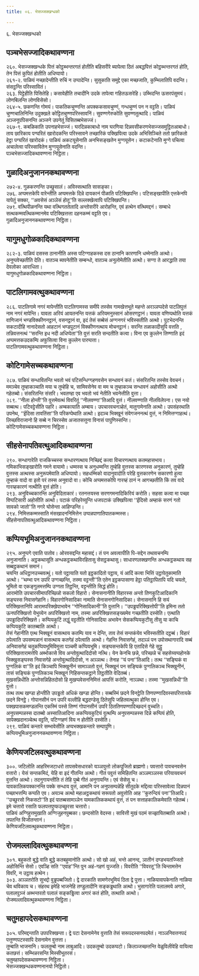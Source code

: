 ```yaml
---
title: ०६. भेसज्जक्खन्धको

---
```

६. भेसज्जक्खन्धको  


## पञ्चभेसज्जादिकथावण्णना

२६०. भेसज्जक्खन्धके पित्तं कोट्ठब्भन्तरगतं होतीति बहिसरीरे ब्यापेत्वा ठितं अबद्धपित्तं कोट्ठब्भन्तरगतं होति, तेन पित्तं कुपितं होतीति अधिप्पायो।  
२६१-२. पाळियं नच्छादेन्तीति रुचिं न उप्पादेन्ति। सुसुकाति समुद्दे एका मच्छजाति, कुम्भिलातिपि वदन्ति। संसट्ठन्ति परिस्सावितं।  
२६३. पिट्ठेहीति पिसितेहि। कसावेहीति तचादीनि उदके तापेत्वा गहितऊसरेहि। उब्भिदन्ति ऊसरपंसुमयं। लोणबिलन्ति लोणविसेसो।  
२६४-५. छकणन्ति गोमयं। पाकतिकचुण्णन्ति अपक्ककसावचुण्णं, गन्धचुण्णं पन न वट्टति। पाळियं चुण्णचालिनिन्ति उदुक्खले कोट्टितचुण्णपरिस्सावनिं। सुवण्णगेरुकोति सुवण्णतुत्थादि। पाळियं अञ्जनूपपिसनन्ति अञ्जने उपनेतुं पिसितब्बभेसज्जं।  
२६७-९. कबळिकाति उपनाहभेसज्जं। घरदिन्नकाबाधो नाम घरणिया दिन्नवसीकरणभेसज्जसमुट्ठितआबाधो। ताय छारिकाय पग्घरितं खारोदकन्ति परिस्सावने तच्छारिकं पक्खिपित्वा उदके अभिसिञ्चिते ततो छारिकतो हेट्ठा पग्घरितं खारोदकं। पाळियं अकटयूसेनाति अनभिसङ्खतेन मुग्गयूसेन। कटाकटेनाति मुग्गे पचित्वा अचालेत्वा परिस्सावितेन मुग्गयूसेनाति वदन्ति।  
पञ्चभेसज्जादिकथावण्णना निट्ठिता।  


## गुळादिअनुजाननकथावण्णना

२७२-४. गुळकरणन्ति उच्छुसालं। अविस्सत्थाति सासङ्का।  
२७६. अप्पमत्तकेपि वारेन्तीति अप्पमत्तके दिन्ने दायकानं पीळाति पटिक्खिपन्ति। पटिसङ्खापीति एत्तकेनपि यापेतुं सक्का, ‘‘अवसेसं अञ्ञेसं होतू’’ति सल्लक्खेत्वापि पटिक्खिपन्ति।  
२७९. वत्थिपीळनन्ति यथा वत्थिगततेलादि अन्तोसरीरे आरोहन्ति, एवं हत्थेन वत्थिमद्दनं। सम्बाधे सत्थकम्मवत्थिकम्मानमेव पटिक्खित्तत्ता दहनकम्मं वट्टति एव।  
गुळादिअनुजाननकथावण्णना निट्ठिता।  


## यागुमधुगोळकादिकथावण्णना

२८२-३. पाळियं दसस्स ठानानीति अस्स पटिग्गाहकस्स दस ठानानि कारणानि धम्मेनाति अत्थो। अनुप्पवेच्छतीति देति। वातञ्च ब्यपनेतीति सम्बन्धो, वातञ्च अनुलोमेतीति अत्थो। सग्गा ते आरद्धाति तया देवलोका आराधिता।  
यागुमधुगोळकादिकथावण्णना निट्ठिता।  


## पाटलिगामवत्थुकथावण्णना

२८६. पाटलिगामे नगरं मापेन्तीति पाटलिगामस्स समीपे तस्सेव गामखेत्तभूते महन्ते अरञ्ञप्पदेसे पाटलिपुत्तं नाम नगरं मापेन्ति। यावता अरियं आयतनन्ति यत्तकं अरियमनुस्सानं ओसरणट्ठानं। यावता वणिप्पथोति यत्तकं वाणिजानं भण्डविक्कीणनट्ठानं, वसनट्ठानं वा, इदं तेसं सब्बेसं अग्गनगरं भविस्सतीति अत्थो। पुटभेदनन्ति सकटादीहि नानादेसतो आहटानं भण्डपुटानं विक्कीणनत्थाय मोचनट्ठानं। सरन्ति तळाकादीसुपि वत्तति , तन्निवत्तनत्थं ‘‘सरन्ति इध नदी अधिप्पेता’’ति वुत्तं सरति सन्दतीति कत्वा। विना एव कुल्लेन तिण्णाति इदं अप्पमत्तकउदकम्पि अफुसित्वा विना कुल्लेन पारप्पत्ता।  
पाटलिगामवत्थुकथावण्णना निट्ठिता।  


## कोटिगामेसच्चकथावण्णना

२८७. पाळियं सन्धावितन्ति भवतो भवं पटिसन्धिग्गहणवसेन सन्धावनं कतं। संसरितन्ति तस्सेव वेवचनं। ममञ्चेव तुम्हाकञ्चाति मया च तुम्हेहि च, सामिवसेनेव वा मम च तुम्हाकञ्च सन्धावनं अहोसीति अत्थो गहेतब्बो। संसरितन्ति संसरि। भवतण्हा एव भवतो भवं नेतीति भवनेत्तीति वुत्ता।  
२८९. ‘‘नीला होन्ती’’ति वुत्तमेवत्थं विवरितुं ‘‘नीलवण्णा’’तिआदि वुत्तं। नीलवण्णाति नीलविलेपना। एस नयो सब्बत्थ। पटिवट्टेसीति पहरि। अम्बकायाति अम्बाय। उपचारवचनञ्हेतं, मातुगामेनाति अत्थो। उपसंहरथाति उपनेथ, ‘‘ईदिसा तावतिंसा’’ति परिकप्पेथाति अत्थो। इदञ्च भिक्खूनं संवेगजननत्थं वुत्तं, न निमित्तग्गाहत्थं। लिच्छविराजानो हि सब्बे न चिरस्सेव अजातसत्तुना विनासं पापुणिस्सन्ति।  
कोटिगामेसच्चकथावण्णना निट्ठिता।  


## सीहसेनापतिवत्थुआदिकथावण्णना

२९०. सन्धागारेति राजकिच्चस्स सन्धारणत्थाय निच्छिद्दं कत्वा विचारणत्थाय कतमहासभाय। गमिकाभिसङ्खारोति गमने वायामो। धम्मस्स च अनुधम्मन्ति तुम्हेहि वुत्तस्स कारणस्स अनुकारणं, तुम्हेहि वुत्तस्स अत्थस्स अनुरूपमेवाति अधिप्पायो। सहधम्मिको वादानुवादोति परेहि वुत्तकारणेन सकारणो हुत्वा तुम्हाकं वादो वा इतो परं तस्स अनुवादो वा। कोचि अप्पमत्तकोपि गारय्हं ठानं न आगच्छतीति किं तव वादे गारय्हकारणं नत्थीति वुत्तं होति।  
२९३. अनुविच्चकारन्ति अनुविदिताकारं। रतनत्तयस्स सरणगमनादिकिरियं करोति। सहसा कत्वा मा पच्छा विप्पटिसारी अहोसीति अत्थो। पटाकं परिहरेय्युन्ति धजपटाकं उक्खिपित्वा ‘‘ईदिसो अम्हाकं सरणं गतो सावको जातो’’ति नगरे घोसेन्ता आहिण्डन्ति।  
२९४. निमित्तकम्मस्साति मंसखादननिमित्तेन उप्पन्नपाणातिपातकम्मस्स।  
सीहसेनापतिवत्थुआदिकथावण्णना निट्ठिता।  


## कप्पियभूमिअनुजाननकथावण्णना

२९५. अनुप्पगे एवाति पातोव। ओरवसद्दन्ति महासद्दं। तं पन अवत्वापीति पि-सद्देन तथावचनम्पि अनुजानाति। अट्ठकथासूति अन्धकट्ठकथाविरहितासु सेसट्ठकथासु। साधारणलक्खणन्ति अन्धकट्ठकथाय सह सब्बट्ठकथानं समानं।  
चयन्ति अधिट्ठानउच्चवत्थुं। यतो पट्ठायाति यतो इट्ठकादितो पट्ठाय, यं आदिं कत्वा भित्तिं उट्ठापेतुकामाति अत्थो। ‘‘थम्भा पन उपरि उग्गच्छन्ति, तस्मा वट्टन्ती’’ति एतेन इट्ठकपासाणा हेट्ठा पतिट्ठापितापि यदि चयतो, भूमितो वा एकङ्गुलमत्तम्पि उग्गता तिट्ठन्ति, वट्टन्तीति सिद्धं होति।  
आरामोति उपचारसीमापरिच्छिन्नो सकलो विहारो। सेनासनानीति विहारस्स अन्तो तिणकुटिआदिकानि सङ्घस्स निवासगेहानि। विहारगोनिसादिका नामाति सेनासनगोनिसादिका। सेनासनानि हि सयं परिक्खित्तानिपि आरामपरिक्खेपाभावेन ‘‘गोनिसादिकानी’’ति वुत्तानि। ‘‘उपड्ढपरिक्खित्तोपी’’ति इमिना ततो ऊनपरिक्खित्तो येभुय्येन अपरिक्खित्तो नाम, तस्मा अपरिक्खित्तसङ्ख्यमेव गच्छतीति दस्सेति। एत्थाति उपड्ढादिपरिक्खित्ते। कप्पियकुटिं लद्धुं वट्टतीति गोनिसादिया अभावेन सेसकप्पियकुटीसु तीसु या काचि कप्पियकुटि कातब्बाति अत्थो।  
तेसं गेहानीति एत्थ भिक्खूनं वासत्थाय कतम्पि याव न देन्ति, ताव तेसं सन्तकंयेव भविस्सतीति दट्ठब्बं। विहारं ठपेत्वाति उपसम्पन्नानं वासत्थाय कतगेहं ठपेत्वाति अत्थो। गेहन्ति निवासगेहं, तदञ्ञं पन उपोसथागारादि सब्बं अनिवासगेहं चतुकप्पियभूमिविमुत्ता पञ्चमी कप्पियभूमि। सङ्घसन्तकेपि हि एतादिसे गेहे सुट्ठु परिक्खित्तारामत्तेपि अब्भोकासे विय अन्तोवुत्थादिदोसो नत्थि। येन केनचि छन्ने, परिच्छन्ने च सहसेय्यप्पहोनके भिक्खुसङ्घस्स निवासगेहे अन्तोवुत्थादिदोसो, न अञ्ञत्थ। तेनाह ‘‘यं पना’’तिआदि। तत्थ ‘‘सङ्घिकं वा पुग्गलिकं वा’’ति इदं किञ्चापि भिक्खुनीनं सामञ्ञतो वुत्तं, भिक्खूनं पन सङ्घिकं पुग्गलिकञ्च भिक्खुनीनं, तासं सङ्घिकं पुग्गलिकञ्च भिक्खूनं गिहिसन्तकट्ठाने तिट्ठतीति वेदितब्बं।  
मुखसन्निधीति अन्तोसन्निहितदोसो हि मुखप्पवेसननिमित्तं आपत्तिं करोति, नाञ्ञथा। तस्मा ‘‘मुखसन्निधी’’ति वुत्तो।  
तत्थ तत्थ खण्डा होन्तीति उपड्ढतो अधिकं खण्डा होन्ति। सब्बस्मिं छदने विनट्ठेति तिणपण्णादिवस्सपरित्तायके छदने विनट्ठे। गोपानसीनं पन उपरि वल्लीहि बद्धदण्डेसु ठितेसुपि जहितवत्थुका होन्ति एव। पक्खपासकमण्डलन्ति एकस्मिं पस्से तिण्णं गोपानसीनं उपरि ठिततिणपण्णादिच्छदनं वुच्चति।  
अनुपसम्पन्नस्स दातब्बो अस्सातिआदिना अकप्पियकुटियं वुत्थम्पि अनुपसम्पन्नस्स दिन्ने कप्पियं होति, सापेक्खदानञ्चेत्थ वट्टति, पटिग्गहणं विय न होतीति दस्सेति।  
२९९. पाळियं कन्तारे सम्भावेसीति अप्पभक्खकन्तारे सम्पापुणि।  
कप्पियभूमिअनुजाननकथावण्णना निट्ठिता।  


## केणियजटिलवत्थुकथावण्णना

३००. जटिलोति आहरिमजटाधरो तापसवेसधारको यञ्ञयुत्तो लोकपूजितो ब्राह्मणो। पवत्तारो पावचनवसेन वत्तारो। येसं सन्तकमिदं, येहि वा इदं गीतन्ति अत्थो। गीतं पवुत्तं समिहितन्ति अञ्ञमञ्ञस्स परियायवचनं वुत्तन्ति अत्थो। तदनुगायन्तीति तं तेहि पुब्बे गीतं अनुगायन्ति। एवं सेसेसु च।  
यावकालिकपक्कानन्ति पक्के सन्धाय वुत्तं, आमानि पन अनुपसम्पन्नेहि सीतुदके मद्दित्वा परिस्सावेत्वा दिन्नपानं पच्छाभत्तम्पि कप्पति एव। अयञ्च अत्थो महाअट्ठकथायं सरूपतो अवुत्तोति आह ‘‘कुरुन्दियं पना’’तिआदि। ‘‘उच्छुरसो निकसटो’’ति इदं पातब्बसामञ्ञेन यामकालिककथायं वुत्तं, तं पन सत्ताहकालिकमेवाति गहेतब्बं। इमे चत्तारो रसाति फलपत्तपुप्फउच्छुरसा चत्तारो।  
पाळियं अग्गिहुत्तमुखाति अग्गिजुहनपुब्बका। छन्दसोति वेदस्स। सावित्ती मुखं पठमं सज्झायितब्बाति अत्थो। तपतन्ति विजोतन्तानं।  
केणियजटिलवत्थुकथावण्णना निट्ठिता।  


## रोजमल्लादिवत्थुकथावण्णना

३०१. बहुकतो बुद्धे वाति बुद्धे कतबहुमानोति अत्थो। सो खो अहं, भन्ते आनन्द, ञातीनं दण्डभयतज्जितो अहोसिन्ति सेसो। एवञ्हि सति ‘‘एवाह’’न्ति पुन अहं-गहणं युज्जति। विवरीति ‘‘विवरतू’’ति चिन्तामत्तेन विवरि, न उट्ठाय हत्थेन।  
३०३. अञ्ञतरोति सुभद्दो वुड्ढपब्बजितो। द्वे दारकाति सामणेरभूमियं ठिता द्वे पुत्ता। नाळियावापकेनाति नाळिया चेव थविकाय च। संहरथ इमेहि भाजनेहि तण्डुलादीनि सङ्कड्ढथाति अत्थो। भुसागारेति पलालमये अगारे, पलालपुञ्जं अब्भन्तरतो पलालं सङ्कड्ढित्वा अगारं कतं होति, तत्थाति अत्थो।  
रोजमल्लादिवत्थुकथावण्णना निट्ठिता।  


## चतुमहापदेसकथावण्णना

३०५. परिमद्दन्ताति उपपरिक्खन्ता। द्वे पटा देसनामेनेव वुत्ताति तेसं सरूपदस्सनपदमेतं। नाञ्ञनिवत्तनपदं पत्तुण्णपटस्सापि देसनामेन वुत्तत्ता।  
तुम्बाति भाजनानि। फलतुम्बो नाम लाबुआदि। उदकतुम्बो उदकघटो। किलञ्जच्छत्तन्ति वेळुविलीवेहि वायित्वा कतछत्तं। सम्भिन्नरसन्ति मिस्सीभूतरसं।  
चतुमहापदेसकथावण्णना निट्ठिता।  
भेसज्जक्खन्धकवण्णनानयो निट्ठितो।  